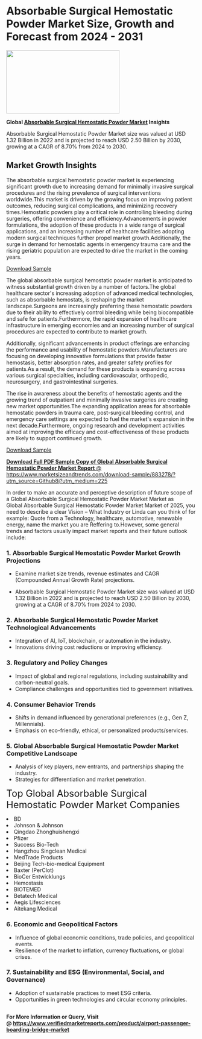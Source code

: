 <H1>Absorbable Surgical Hemostatic Powder Market Size, Growth and Forecast from 2024 - 2031</H1><img class="aligncenter size-medium wp-image-584254" src="https://thirdeyenews.in/wp-content/uploads/2024/09/Global-Market-Research-300x168.jpeg" alt="" width="300" height="168" /><p><strong>Global&nbsp;<a href="https://www.marketsizeandtrends.com/download-sample/883278/?utm_source=Github8j?utm_medium=225">Absorbable Surgical Hemostatic Powder Market</a> Insights</strong></p><p>Absorbable Surgical Hemostatic Powder Market size was valued at USD 1.32 Billion in 2022 and is projected to reach USD 2.50 Billion by 2030, growing at a CAGR of 8.70% from 2024 to 2030.</p><p><h2>Market Growth Insights</h2> <p>The absorbable surgical hemostatic powder market is experiencing significant growth due to increasing demand for minimally invasive surgical procedures and the rising prevalence of surgical interventions worldwide.This market is driven by the growing focus on improving patient outcomes, reducing surgical complications, and minimizing recovery times.Hemostatic powders play a critical role in controlling bleeding during surgeries, offering convenience and efficiency.Advancements in powder formulations, the adoption of these products in a wide range of surgical applications, and an increasing number of healthcare facilities adopting modern surgical techniques further propel market growth.Additionally, the surge in demand for hemostatic agents in emergency trauma care and the rising geriatric population are expected to drive the market in the coming years.</p> <p><a href="download-sample-link">Download Sample</a></p> <p>The global absorbable surgical hemostatic powder market is anticipated to witness substantial growth driven by a number of factors.The global healthcare sector's increasing adoption of advanced medical technologies, such as absorbable hemostats, is reshaping the market landscape.Surgeons are increasingly preferring these hemostatic powders due to their ability to effectively control bleeding while being biocompatible and safe for patients.Furthermore, the rapid expansion of healthcare infrastructure in emerging economies and an increasing number of surgical procedures are expected to contribute to market growth.</p> <p>Additionally, significant advancements in product offerings are enhancing the performance and usability of hemostatic powders.Manufacturers are focusing on developing innovative formulations that provide faster hemostasis, better absorption rates, and greater safety profiles for patients.As a result, the demand for these products is expanding across various surgical specialties, including cardiovascular, orthopedic, neurosurgery, and gastrointestinal surgeries.</p> <p>The rise in awareness about the benefits of hemostatic agents and the growing trend of outpatient and minimally invasive surgeries are creating new market opportunities.The expanding application areas for absorbable hemostatic powders in trauma care, post-surgical bleeding control, and emergency care settings are expected to fuel the market's expansion in the next decade.Furthermore, ongoing research and development activities aimed at improving the efficacy and cost-effectiveness of these products are likely to support continued growth.</p> <p><a href="download-sample-link">Download Sample</a></p> <p><a href="more-details-link"></p><p><span class=""><strong>Download Full PDF Sample Copy of Global Absorbable Surgical Hemostatic Powder Market Report</strong> @ <a href="https://www.marketsizeandtrends.com/download-sample/883278/?utm_source=Github8j?utm_medium=225" target="_blank">https://www.marketsizeandtrends.com/download-sample/883278/?utm_source=Github8j?utm_medium=225</a></span></p><p>In order to make an accurate and perceptive description of future scope of a Global&nbsp;Absorbable Surgical Hemostatic Powder Market Market as Global&nbsp;Absorbable Surgical Hemostatic Powder Market Market of 2025, you need to describe a clear Vision &ndash; What Industry or Linda can you think of for example: Quote from a Technology, healthcare, automotive, renewable energy, name the market you are Reffering to.However, some general trends and factors usually impact market reports and their future outlook include:</p><h3>1.&nbsp;<strong>Absorbable Surgical Hemostatic Powder Market Growth Projections</strong></h3><ul><li>Examine market size trends, revenue estimates and CAGR (Compounded Annual Growth Rate) projections.</li><li><p>Absorbable Surgical Hemostatic Powder Market size was valued at USD 1.32 Billion in 2022 and is projected to reach USD 2.50 Billion by 2030, growing at a CAGR of 8.70% from 2024 to 2030.</p></li></ul><h3>2.&nbsp;<strong>Absorbable Surgical Hemostatic Powder Market Technological Advancements</strong></h3><ul><li>Integration of AI, IoT, blockchain, or automation in the industry.</li><li>Innovations driving cost reductions or improving efficiency.</li></ul><h3>3.&nbsp;<strong>Regulatory and Policy Changes</strong></h3><ul><li>Impact of global and regional regulations, including sustainability and carbon-neutral goals.</li><li>Compliance challenges and opportunities tied to government initiatives.</li></ul><h3>4.&nbsp;<strong>Consumer Behavior Trends</strong></h3><ul><li>Shifts in demand influenced by generational preferences (e.g., Gen Z, Millennials).</li><li>Emphasis on eco-friendly, ethical, or personalized products/services.</li></ul><h3>5.&nbsp;<strong>Global Absorbable Surgical Hemostatic Powder Market Competitive Landscape</strong></h3><ul><li>Analysis of key players, new entrants, and partnerships shaping the industry.</li><li>Strategies for differentiation and market penetration.</li></ul><p data-pm-slice="1 1 []"><span style="color: inherit; font-family: inherit; font-size: 25px;">Top Global Absorbable Surgical Hemostatic Powder Market Companies</span></p><div class="" data-test-id=""><p><li>BD</li><li> Johnson & Johnson</li><li> Qingdao Zhonghuishengxi</li><li> Pfizer</li><li> Success Bio-Tech</li><li> Hangzhou Singclean Medical</li><li> MedTrade Products</li><li> Beijing Tech-bio-medical Equipment</li><li> Baxter (PerClot)</li><li> BioCer Entwicklungs</li><li> Hemostasis</li><li> BIOTEMED</li><li> Betatech Medical</li><li> Aegis Lifesciences</li><li> Aitekang Medical</li></p></div><h3>6.&nbsp;<strong>Economic and Geopolitical Factors</strong></h3><ul><li>Influence of global economic conditions, trade policies, and geopolitical events.</li><li>Resilience of the market to inflation, currency fluctuations, or global crises.</li></ul><h3>7.&nbsp;<strong>Sustainability and ESG (Environmental, Social, and Governance)</strong></h3><ul><li>Adoption of sustainable practices to meet ESG criteria.</li><li>Opportunities in green technologies and circular economy principles.</li></ul><h2><strong style="font-size: 14px;">For More Information or Query, Visit @&nbsp;</strong><a style="background-color: #ffffff; font-size: 14px;" href="https://www.marketsizeandtrends.com/report/absorbable-surgical-hemostatic-powder-market/" target="_blank">https://www.verifiedmarketreports.com/product/airport-passenger-boarding-bridge-market</a></h2>